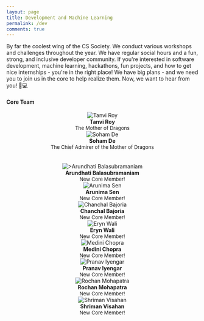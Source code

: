 ```yaml
---
layout: page
title: Development and Machine Learning
permalink: /dev
comments: true
---
```


<div class="row justify-content-between">
<div class="col-md-8 pr-5">

<p>By far the coolest wing of the CS Society. We conduct various workshops and challenges throughout the year. We have regular social hours and a fun, strong, and inclusive developer community. If you're interested in software development, machine learning, hackathons, fun projects, and how to get nice internships - you're in the right place! We have big plans - and we need you to join us in the core to help realize them. Now, we want to hear from you! 🐥💻</p>

<h4> Core Team </h4>

<div class="dev-wrapper1">
  <div class="one">
        <center>
        <img class="author-thumb" src="assets/images/tanvi.png" alt="Tanvi Roy">
        <span class="author-description"> <br/> <b>Tanvi Roy</b> <br/> <font size="-1">The Mother of Dragons</font></span>
        </center>
  </div>
  <div class="one">
        <center>
        <img class="author-thumb" src="assets/images/soham.png" alt="Soham De">
        <span class="author-description"> <br/> <b>Soham De</b> <br/> <font size="-1">The Chief Admirer of the Mother of Dragons</font></span>
        </center>
  </div>
</div>

<br/>
<br/>

<div class="dev-wrapper2">  
  <div class="two">
        <center>
        <img class="author-thumb" src="assets/images/placeholder-female.png" alt=">Arundhati Balasubramaniam">
        <span class="author-description"> <br/> <b>Arundhati Balasubramaniam</b> <br/> <font size="-1">New Core Member!</font></span>
        </center>
  </div>
  <div class="three">
      <center>
        <img class="author-thumb" src="assets/images/placeholder-female.png" alt="Arunima Sen">
        <span class="author-description"> <br/> <b>Arunima Sen</b> <br/> <font size="-1">New Core Member!</font></span>
        </center>
  </div>
  <div class="four">
      <center>
        <img class="author-thumb" src="assets/images/placeholder-female.png" alt="Chanchal Bajoria">
        <span class="author-description"> <br/> <b>Chanchal Bajoria</b> <br/> <font size="-1">New Core Member!</font></span>
        </center>
  </div>
  <div class="four">
      <center>
        <img class="author-thumb" src="assets/images/placeholder-female.png" alt="Eryn Wali">
        <span class="author-description"> <br/> <b>Eryn Wali</b> <br/> <font size="-1">New Core Member!</font></span>
        </center>
  </div>
  <div class="four">
      <center>
        <img class="author-thumb" src="assets/images/medini.png" alt="Medini Chopra">
        <span class="author-description"> <br/> <b>Medini Chopra</b> <br/> <font size="-1">New Core Member!</font></span>
        </center>
  </div>
  <div class="four">
      <center>
        <img class="author-thumb" src="assets/images/placeholder-male.png" alt="Pranav Iyengar">
        <span class="author-description"> <br/> <b>Pranav Iyengar</b> <br/> <font size="-1">New Core Member!</font></span>
        </center>
  </div>
  <div class="five">
      <center>
        <img class="author-thumb" src="assets/images/placeholder-male.png" alt="Rochan Mohapatra">
        <span class="author-description"> <br/> <b>Rochan Mohapatra</b> <br/> <font size="-1">New Core Member!</font></span>
        </center>
  </div>
  <div class="five">
      <center>
        <img class="author-thumb" src="assets/images/placeholder-male.png" alt="Shriman Visahan">
        <span class="author-description"> <br/> <b>Shriman Visahan</b> <br/> <font size="-1">New Core Member!</font></span>
        </center>
  </div>
</div>

<br/>
<br/>
<!--  
<div class="row post-top-meta">
    <div class="col-xs-12 col-md-3 col-lg-2 text-center text-md-left mb-4 mb-md-0">
        <img class="author-thumb" src="assets/images/tanvi.png" alt="Tanvi Roy">
    </div>
    <div class="col-xs-12 col-md-9 col-lg-10 text-center text-md-left">
            <a target="_blank" class="link-dark" href="{{ author.web }}"> Tanvi Roy</a>
            <span class="author-description">The Mother of Dragons</span>
    </div>
</div>
<div class="row post-top-meta">
    <div class="col-xs-12 col-md-3 col-lg-2 text-center text-md-left mb-4 mb-md-0">
        <img class="author-thumb" src="assets/images/soham.png" alt="Core Member Image">
    </div>
    <div class="col-xs-12 col-md-9 col-lg-10 text-center text-md-left">
            <a target="_blank" class="link-dark" href="{{ author.web }}"> Soham De</a>
            <span class="author-description">The Chief Admirer of the Mother of Dragons</span>
    </div>
</div>
<div class="row post-top-meta">
    <div class="col-xs-12 col-md-3 col-lg-2 text-center text-md-left mb-4 mb-md-0">
    	<img class="author-thumb" src="assets/images/bagchi.png" alt="Soham Bagchi">
    </div>
    <div class="col-xs-12 col-md-9 col-lg-10 text-center text-md-left">
            <a target="_blank" class="link-dark" href="{{ author.web }}"> Soham Bagchi</a>
            <span class="author-description">The Other Soham</span>
    </div>
</div>
<div class="row post-top-meta">
    <div class="col-xs-12 col-md-3 col-lg-2 text-center text-md-left mb-4 mb-md-0">
        <img class="author-thumb" src="assets/images/placeholder-female.png" alt="Arundhati Balasubramaniam">
    </div>
    <div class="col-xs-12 col-md-9 col-lg-10 text-center text-md-left">
            <a target="_blank" class="link-dark" href="{{ author.web }}"> Arundhati Balasubramaniam</a>
    </div>
</div>
<div class="row post-top-meta">
    <div class="col-xs-12 col-md-3 col-lg-2 text-center text-md-left mb-4 mb-md-0">
        <img class="author-thumb" src="assets/images/placeholder-female.png" alt="Medini Chopra">
    </div>
    <div class="col-xs-12 col-md-9 col-lg-10 text-center text-md-left">
            <a target="_blank" class="link-dark" href="{{ author.web }}"> Medini Chopra</a>
    </div>
</div>
<div class="row post-top-meta">
    <div class="col-xs-12 col-md-3 col-lg-2 text-center text-md-left mb-4 mb-md-0">
        <img class="author-thumb" src="assets/images/placeholder-female.png" alt="Chanchal Bajoria">
    </div>
    <div class="col-xs-12 col-md-9 col-lg-10 text-center text-md-left">
            <a target="_blank" class="link-dark" href="{{ author.web }}"> Chanchal Bajoria</a>
    </div>
</div>
<div class="row post-top-meta">
    <div class="col-xs-12 col-md-3 col-lg-2 text-center text-md-left mb-4 mb-md-0">
        <img class="author-thumb" src="assets/images/placeholder-female.png" alt="Arunima Sen">
    </div>
    <div class="col-xs-12 col-md-9 col-lg-10 text-center text-md-left">
            <a target="_blank" class="link-dark" href="{{ author.web }}"> Arunima Sen</a>
    </div>
</div>
<div class="row post-top-meta">
    <div class="col-xs-12 col-md-3 col-lg-2 text-center text-md-left mb-4 mb-md-0">
        <img class="author-thumb" src="assets/images/placeholder-female.png" alt="Eryn Wali">
    </div>
    <div class="col-xs-12 col-md-9 col-lg-10 text-center text-md-left">
            <a target="_blank" class="link-dark" href="{{ author.web }}"> Eryn Wali</a>
    </div>
</div>
<div class="row post-top-meta">
    <div class="col-xs-12 col-md-3 col-lg-2 text-center text-md-left mb-4 mb-md-0">
        <img class="author-thumb" src="assets/images/placeholder-male.png" alt="Rochan Mohapatra">
    </div>
    <div class="col-xs-12 col-md-9 col-lg-10 text-center text-md-left">
            <a target="_blank" class="link-dark" href="{{ author.web }}"> Rochan Mohapatra</a>
    </div>
</div>
<div class="row post-top-meta">
    <div class="col-xs-12 col-md-3 col-lg-2 text-center text-md-left mb-4 mb-md-0">
        <img class="author-thumb" src="assets/images/placeholder-male.png" alt="Pranav Iyengar">
    </div>
    <div class="col-xs-12 col-md-9 col-lg-10 text-center text-md-left">
            <a target="_blank" class="link-dark" href="{{ author.web }}"> Pranav Iyengar</a>
    </div>
</div>
<div class="row post-top-meta">
    <div class="col-xs-12 col-md-3 col-lg-2 text-center text-md-left mb-4 mb-md-0">
        <img class="author-thumb" src="assets/images/placeholder-male.png" alt="Shriman Visahan">
    </div>
    <div class="col-xs-12 col-md-9 col-lg-10 text-center text-md-left">
            <a target="_blank" class="link-dark" href="{{ author.web }}"> Shriman Visahan</a>
    </div>
</div>

-->

<h4> Resources </h4>
<iframe src="https://drive.google.com/embeddedfolderview?id=1LcE4PU6vql8PquW4yoPMVvUDcEpBz50A#grid" style="width:100%; height:500px; border:0;"></iframe>

</div>
</div>
